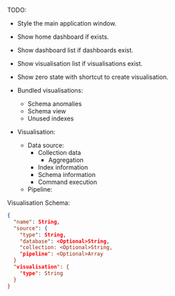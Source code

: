 TODO:

- Style the main application window.
- Show home dashboard if exists.
- Show dashboard list if dashboards exist.
- Show visualisation list if visualisations exist.
- Show zero state with shortcut to create visualisation.

- Bundled visualisations:
  - Schema anomalies
  - Schema view
  - Unused indexes

- Visualisation:
  - Data source:
    - Collection data
      - Aggregation
    - Index information
    - Schema information
    - Command execution
  - Pipeline:

Visualisation Schema:

```json
{
  "name": String,
  "source": {
    "type": String,
    "database": <Optional>String,
    "collection: <Optional>String,
    "pipeline": <Optional>Array
  }
  "visualisation": {
    "type": String
  }
}
```
